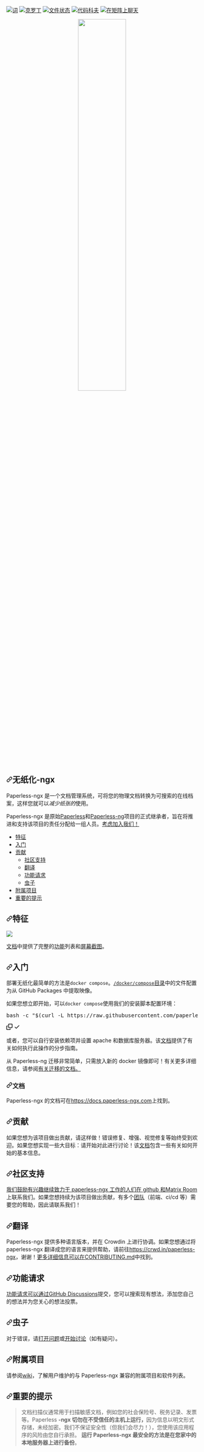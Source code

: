 <div class="Box-sc-g0xbh4-0 bJMeLZ js-snippet-clipboard-copy-unpositioned" data-hpc="true"><article class="markdown-body entry-content container-lg" itemprop="text"><p dir="auto"><a href="https://github.com/paperless-ngx/paperless-ngx/actions"><img src="https://github.com/paperless-ngx/paperless-ngx/workflows/ci/badge.svg" alt="词" style="max-width: 100%;"></a>
<a href="https://crowdin.com/project/paperless-ngx" rel="nofollow"><img src="https://camo.githubusercontent.com/c8115013a6331e3bdcc954139643a81afd736ccbe708b19eb9c00beffe816114/68747470733a2f2f6261646765732e63726f7764696e2e6e65742f70617065726c6573732d6e67782f6c6f63616c697a65642e737667" alt="克罗丁" data-canonical-src="https://badges.crowdin.net/paperless-ngx/localized.svg" style="max-width: 100%;"></a>
<a href="https://docs.paperless-ngx.com" rel="nofollow"><img src="https://camo.githubusercontent.com/6cd6f0fb0b60a6b45aea9d8e66ffaae7db3478144fcd95c0901d34cf16d23d6e/68747470733a2f2f696d672e736869656c64732e696f2f6769746875622f6465706c6f796d656e74732f70617065726c6573732d6e67782f70617065726c6573732d6e67782f6769746875622d70616765733f6c6162656c3d646f6373" alt="文件状态" data-canonical-src="https://img.shields.io/github/deployments/paperless-ngx/paperless-ngx/github-pages?label=docs" style="max-width: 100%;"></a>
<a href="https://codecov.io/gh/paperless-ngx/paperless-ngx" rel="nofollow"><img src="https://camo.githubusercontent.com/712e485f847016f6dc244c47ebbca3f80f2d7d38e3545d975c3386c94929daba/68747470733a2f2f636f6465636f762e696f2f67682f70617065726c6573732d6e67782f70617065726c6573732d6e67782f6272616e63682f6d61696e2f67726170682f62616467652e7376673f746f6b656e3d564b364f55504a335459" alt="代码科夫" data-canonical-src="https://codecov.io/gh/paperless-ngx/paperless-ngx/branch/main/graph/badge.svg?token=VK6OUPJ3TY" style="max-width: 100%;"></a>
<a href="https://matrix.to/#/%23paperlessngx%3Amatrix.org" rel="nofollow"><img src="https://camo.githubusercontent.com/3ce510126fc783dab8f4e05561bb4f6f393605b81940a2b8f1ee7a896d2513a9/68747470733a2f2f6d61747269782e746f2f696d672f6d61747269782d62616467652e737667" alt="在矩阵上聊天" data-canonical-src="https://matrix.to/img/matrix-badge.svg" style="max-width: 100%;"></a></p>
<p align="center" dir="auto">
  <themed-picture data-catalyst-inline="true" data-catalyst=""><picture>
    <source media="(prefers-color-scheme: dark)" srcset="https://github.com/paperless-ngx/paperless-ngx/raw/main/resources/logo/web/png/White%20logo%20-%20no%20background.png" width="50%">
    <source media="(prefers-color-scheme: light)" srcset="https://github.com/paperless-ngx/paperless-ngx/raw/main/resources/logo/web/png/Black%20logo%20-%20no%20background.png" width="50%">
    <img src="https://github.com/paperless-ngx/paperless-ngx/raw/main/resources/logo/web/png/Black%20logo%20-%20no%20background.png" width="50%" style="visibility:visible;max-width:100%;">
  </picture></themed-picture>
</p>

<h1 tabindex="-1" dir="auto"><a id="user-content-paperless-ngx" class="anchor" aria-hidden="true" tabindex="-1" href="#paperless-ngx"><svg class="octicon octicon-link" viewBox="0 0 16 16" version="1.1" width="16" height="16" aria-hidden="true"><path d="m7.775 3.275 1.25-1.25a3.5 3.5 0 1 1 4.95 4.95l-2.5 2.5a3.5 3.5 0 0 1-4.95 0 .751.751 0 0 1 .018-1.042.751.751 0 0 1 1.042-.018 1.998 1.998 0 0 0 2.83 0l2.5-2.5a2.002 2.002 0 0 0-2.83-2.83l-1.25 1.25a.751.751 0 0 1-1.042-.018.751.751 0 0 1-.018-1.042Zm-4.69 9.64a1.998 1.998 0 0 0 2.83 0l1.25-1.25a.751.751 0 0 1 1.042.018.751.751 0 0 1 .018 1.042l-1.25 1.25a3.5 3.5 0 1 1-4.95-4.95l2.5-2.5a3.5 3.5 0 0 1 4.95 0 .751.751 0 0 1-.018 1.042.751.751 0 0 1-1.042.018 1.998 1.998 0 0 0-2.83 0l-2.5 2.5a1.998 1.998 0 0 0 0 2.83Z"></path></svg></a><font style="vertical-align: inherit;"><font style="vertical-align: inherit;">无纸化-ngx</font></font></h1>
<p dir="auto"><font style="vertical-align: inherit;"><font style="vertical-align: inherit;">Paperless-ngx 是一个文档管理系统，可将您的物理文档转换为可搜索的在线档案，这样您就可以</font></font><em><font style="vertical-align: inherit;"><font style="vertical-align: inherit;">减少纸张的</font></font></em><font style="vertical-align: inherit;"><font style="vertical-align: inherit;">使用。</font></font></p>
<p dir="auto"><font style="vertical-align: inherit;"><font style="vertical-align: inherit;">Paperless-ngx 是原始</font></font><a href="https://github.com/the-paperless-project/paperless"><font style="vertical-align: inherit;"><font style="vertical-align: inherit;">Paperless</font></font></a><font style="vertical-align: inherit;"><font style="vertical-align: inherit;">和</font></font><a href="https://github.com/jonaswinkler/paperless-ng"><font style="vertical-align: inherit;"><font style="vertical-align: inherit;">Paperless-ng</font></font></a><font style="vertical-align: inherit;"><font style="vertical-align: inherit;">项目的正式继承者，旨在将推进和支持该项目的责任分配给一组人员。</font></font><a href="#community-support"><font style="vertical-align: inherit;"><font style="vertical-align: inherit;">考虑加入我们！</font></font></a></p>
<ul dir="auto">
<li><a href="#features"><font style="vertical-align: inherit;"><font style="vertical-align: inherit;">特征</font></font></a></li>
<li><a href="#getting-started"><font style="vertical-align: inherit;"><font style="vertical-align: inherit;">入门</font></font></a></li>
<li><a href="#contributing"><font style="vertical-align: inherit;"><font style="vertical-align: inherit;">贡献</font></font></a>
<ul dir="auto">
<li><a href="#community-support"><font style="vertical-align: inherit;"><font style="vertical-align: inherit;">社区支持</font></font></a></li>
<li><a href="#translation"><font style="vertical-align: inherit;"><font style="vertical-align: inherit;">翻译</font></font></a></li>
<li><a href="#feature-requests"><font style="vertical-align: inherit;"><font style="vertical-align: inherit;">功能请求</font></font></a></li>
<li><a href="#bugs"><font style="vertical-align: inherit;"><font style="vertical-align: inherit;">虫子</font></font></a></li>
</ul>
</li>
<li><a href="#affiliated-projects"><font style="vertical-align: inherit;"><font style="vertical-align: inherit;">附属项目</font></font></a></li>
<li><a href="#important-note"><font style="vertical-align: inherit;"><font style="vertical-align: inherit;">重要的提示</font></font></a></li>
</ul>
<h1 tabindex="-1" dir="auto"><a id="user-content-features" class="anchor" aria-hidden="true" tabindex="-1" href="#features"><svg class="octicon octicon-link" viewBox="0 0 16 16" version="1.1" width="16" height="16" aria-hidden="true"><path d="m7.775 3.275 1.25-1.25a3.5 3.5 0 1 1 4.95 4.95l-2.5 2.5a3.5 3.5 0 0 1-4.95 0 .751.751 0 0 1 .018-1.042.751.751 0 0 1 1.042-.018 1.998 1.998 0 0 0 2.83 0l2.5-2.5a2.002 2.002 0 0 0-2.83-2.83l-1.25 1.25a.751.751 0 0 1-1.042-.018.751.751 0 0 1-.018-1.042Zm-4.69 9.64a1.998 1.998 0 0 0 2.83 0l1.25-1.25a.751.751 0 0 1 1.042.018.751.751 0 0 1 .018 1.042l-1.25 1.25a3.5 3.5 0 1 1-4.95-4.95l2.5-2.5a3.5 3.5 0 0 1 4.95 0 .751.751 0 0 1-.018 1.042.751.751 0 0 1-1.042.018 1.998 1.998 0 0 0-2.83 0l-2.5 2.5a1.998 1.998 0 0 0 0 2.83Z"></path></svg></a><font style="vertical-align: inherit;"><font style="vertical-align: inherit;">特征</font></font></h1>
<themed-picture data-catalyst-inline="true" data-catalyst=""><picture>
  <source media="(prefers-color-scheme: dark)" srcset="https://raw.githubusercontent.com/paperless-ngx/paperless-ngx/main/docs/assets/screenshots/documents-smallcards-dark.png">
  <source media="(prefers-color-scheme: light)" srcset="https://raw.githubusercontent.com/paperless-ngx/paperless-ngx/main/docs/assets/screenshots/documents-smallcards.png">
  <img src="https://raw.githubusercontent.com/paperless-ngx/paperless-ngx/main/docs/assets/screenshots/documents-smallcards.png" style="visibility:visible;max-width:100%;">
</picture></themed-picture>
<p dir="auto"><font style="vertical-align: inherit;"><a href="https://docs.paperless-ngx.com/" rel="nofollow"><font style="vertical-align: inherit;">文档</font></a><font style="vertical-align: inherit;">中提供了完整的</font></font><a href="https://docs.paperless-ngx.com/#features" rel="nofollow"><font style="vertical-align: inherit;"><font style="vertical-align: inherit;">功能</font></font></a><font style="vertical-align: inherit;"><font style="vertical-align: inherit;">列表</font><font style="vertical-align: inherit;">和</font></font><a href="https://docs.paperless-ngx.com/#screenshots" rel="nofollow"><font style="vertical-align: inherit;"><font style="vertical-align: inherit;">屏幕截图</font></font></a><font style="vertical-align: inherit;"><font style="vertical-align: inherit;">。</font></font><a href="https://docs.paperless-ngx.com/" rel="nofollow"><font style="vertical-align: inherit;"></font></a><font style="vertical-align: inherit;"></font></p>
<h1 tabindex="-1" dir="auto"><a id="user-content-getting-started" class="anchor" aria-hidden="true" tabindex="-1" href="#getting-started"><svg class="octicon octicon-link" viewBox="0 0 16 16" version="1.1" width="16" height="16" aria-hidden="true"><path d="m7.775 3.275 1.25-1.25a3.5 3.5 0 1 1 4.95 4.95l-2.5 2.5a3.5 3.5 0 0 1-4.95 0 .751.751 0 0 1 .018-1.042.751.751 0 0 1 1.042-.018 1.998 1.998 0 0 0 2.83 0l2.5-2.5a2.002 2.002 0 0 0-2.83-2.83l-1.25 1.25a.751.751 0 0 1-1.042-.018.751.751 0 0 1-.018-1.042Zm-4.69 9.64a1.998 1.998 0 0 0 2.83 0l1.25-1.25a.751.751 0 0 1 1.042.018.751.751 0 0 1 .018 1.042l-1.25 1.25a3.5 3.5 0 1 1-4.95-4.95l2.5-2.5a3.5 3.5 0 0 1 4.95 0 .751.751 0 0 1-.018 1.042.751.751 0 0 1-1.042.018 1.998 1.998 0 0 0-2.83 0l-2.5 2.5a1.998 1.998 0 0 0 0 2.83Z"></path></svg></a><font style="vertical-align: inherit;"><font style="vertical-align: inherit;">入门</font></font></h1>
<p dir="auto"><font style="vertical-align: inherit;"><font style="vertical-align: inherit;">部署无纸化最简单的方法是</font></font><code>docker compose</code><font style="vertical-align: inherit;"><font style="vertical-align: inherit;">。</font></font><a href="https://github.com/paperless-ngx/paperless-ngx/tree/main/docker/compose"><code>/docker/compose</code><font style="vertical-align: inherit;"><font style="vertical-align: inherit;">目录</font></font></a><font style="vertical-align: inherit;"><font style="vertical-align: inherit;">中的文件</font><font style="vertical-align: inherit;">配置为从 GitHub Packages 中提取映像。</font></font></p>
<p dir="auto"><font style="vertical-align: inherit;"><font style="vertical-align: inherit;">如果您想立即开始，可以</font></font><code>docker compose</code><font style="vertical-align: inherit;"><font style="vertical-align: inherit;">使用我们的安装脚本配置环境：</font></font></p>
<div class="highlight highlight-source-shell notranslate position-relative overflow-auto" dir="auto"><pre>bash -c <span class="pl-s"><span class="pl-pds">"</span><span class="pl-s"><span class="pl-pds">$(</span>curl -L https://raw.githubusercontent.com/paperless-ngx/paperless-ngx/main/install-paperless-ngx.sh<span class="pl-pds">)</span></span><span class="pl-pds">"</span></span></pre><div class="zeroclipboard-container">
    <clipboard-copy aria-label="Copy" class="ClipboardButton btn btn-invisible js-clipboard-copy m-2 p-0 tooltipped-no-delay d-flex flex-justify-center flex-items-center" data-copy-feedback="Copied!" data-tooltip-direction="w" value="bash -c &quot;$(curl -L https://raw.githubusercontent.com/paperless-ngx/paperless-ngx/main/install-paperless-ngx.sh)&quot;" tabindex="0" role="button">
      <svg aria-hidden="true" height="16" viewBox="0 0 16 16" version="1.1" width="16" data-view-component="true" class="octicon octicon-copy js-clipboard-copy-icon">
    <path d="M0 6.75C0 5.784.784 5 1.75 5h1.5a.75.75 0 0 1 0 1.5h-1.5a.25.25 0 0 0-.25.25v7.5c0 .138.112.25.25.25h7.5a.25.25 0 0 0 .25-.25v-1.5a.75.75 0 0 1 1.5 0v1.5A1.75 1.75 0 0 1 9.25 16h-7.5A1.75 1.75 0 0 1 0 14.25Z"></path><path d="M5 1.75C5 .784 5.784 0 6.75 0h7.5C15.216 0 16 .784 16 1.75v7.5A1.75 1.75 0 0 1 14.25 11h-7.5A1.75 1.75 0 0 1 5 9.25Zm1.75-.25a.25.25 0 0 0-.25.25v7.5c0 .138.112.25.25.25h7.5a.25.25 0 0 0 .25-.25v-7.5a.25.25 0 0 0-.25-.25Z"></path>
</svg>
      <svg aria-hidden="true" height="16" viewBox="0 0 16 16" version="1.1" width="16" data-view-component="true" class="octicon octicon-check js-clipboard-check-icon color-fg-success d-none">
    <path d="M13.78 4.22a.75.75 0 0 1 0 1.06l-7.25 7.25a.75.75 0 0 1-1.06 0L2.22 9.28a.751.751 0 0 1 .018-1.042.751.751 0 0 1 1.042-.018L6 10.94l6.72-6.72a.75.75 0 0 1 1.06 0Z"></path>
</svg>
    </clipboard-copy>
  </div></div>
<p dir="auto"><font style="vertical-align: inherit;"><font style="vertical-align: inherit;">或者，您可以自行安装依赖项并设置 apache 和数据库服务器。</font><font style="vertical-align: inherit;">该</font></font><a href="https://docs.paperless-ngx.com/setup/#installation" rel="nofollow"><font style="vertical-align: inherit;"><font style="vertical-align: inherit;">文档</font></font></a><font style="vertical-align: inherit;"><font style="vertical-align: inherit;">提供了有关如何执行此操作的分步指南。</font></font></p>
<p dir="auto"><font style="vertical-align: inherit;"><font style="vertical-align: inherit;">从 Paperless-ng 迁移非常简单，只需放入新的 docker 镜像即可！</font><font style="vertical-align: inherit;">有关更多详细信息，</font><font style="vertical-align: inherit;">请参阅</font></font><a href="https://docs.paperless-ngx.com/setup/#migrating-to-paperless-ngx" rel="nofollow"><font style="vertical-align: inherit;"><font style="vertical-align: inherit;">有关迁移的文档。</font></font></a><font style="vertical-align: inherit;"></font></p>

<h3 tabindex="-1" dir="auto"><a id="user-content-documentation" class="anchor" aria-hidden="true" tabindex="-1" href="#documentation"><svg class="octicon octicon-link" viewBox="0 0 16 16" version="1.1" width="16" height="16" aria-hidden="true"><path d="m7.775 3.275 1.25-1.25a3.5 3.5 0 1 1 4.95 4.95l-2.5 2.5a3.5 3.5 0 0 1-4.95 0 .751.751 0 0 1 .018-1.042.751.751 0 0 1 1.042-.018 1.998 1.998 0 0 0 2.83 0l2.5-2.5a2.002 2.002 0 0 0-2.83-2.83l-1.25 1.25a.751.751 0 0 1-1.042-.018.751.751 0 0 1-.018-1.042Zm-4.69 9.64a1.998 1.998 0 0 0 2.83 0l1.25-1.25a.751.751 0 0 1 1.042.018.751.751 0 0 1 .018 1.042l-1.25 1.25a3.5 3.5 0 1 1-4.95-4.95l2.5-2.5a3.5 3.5 0 0 1 4.95 0 .751.751 0 0 1-.018 1.042.751.751 0 0 1-1.042.018 1.998 1.998 0 0 0-2.83 0l-2.5 2.5a1.998 1.998 0 0 0 0 2.83Z"></path></svg></a><font style="vertical-align: inherit;"><font style="vertical-align: inherit;">文档</font></font></h3>
<p dir="auto"><font style="vertical-align: inherit;"><font style="vertical-align: inherit;">Paperless-ngx 的文档可在</font></font><a href="https://docs.paperless-ngx.com/" rel="nofollow"><font style="vertical-align: inherit;"><font style="vertical-align: inherit;">https://docs.paperless-ngx.com</font></font></a><font style="vertical-align: inherit;"><font style="vertical-align: inherit;">上找到。</font></font></p>
<h1 tabindex="-1" dir="auto"><a id="user-content-contributing" class="anchor" aria-hidden="true" tabindex="-1" href="#contributing"><svg class="octicon octicon-link" viewBox="0 0 16 16" version="1.1" width="16" height="16" aria-hidden="true"><path d="m7.775 3.275 1.25-1.25a3.5 3.5 0 1 1 4.95 4.95l-2.5 2.5a3.5 3.5 0 0 1-4.95 0 .751.751 0 0 1 .018-1.042.751.751 0 0 1 1.042-.018 1.998 1.998 0 0 0 2.83 0l2.5-2.5a2.002 2.002 0 0 0-2.83-2.83l-1.25 1.25a.751.751 0 0 1-1.042-.018.751.751 0 0 1-.018-1.042Zm-4.69 9.64a1.998 1.998 0 0 0 2.83 0l1.25-1.25a.751.751 0 0 1 1.042.018.751.751 0 0 1 .018 1.042l-1.25 1.25a3.5 3.5 0 1 1-4.95-4.95l2.5-2.5a3.5 3.5 0 0 1 4.95 0 .751.751 0 0 1-.018 1.042.751.751 0 0 1-1.042.018 1.998 1.998 0 0 0-2.83 0l-2.5 2.5a1.998 1.998 0 0 0 0 2.83Z"></path></svg></a><font style="vertical-align: inherit;"><font style="vertical-align: inherit;">贡献</font></font></h1>
<p dir="auto"><font style="vertical-align: inherit;"><font style="vertical-align: inherit;">如果您想为该项目做出贡献，请这样做！</font><font style="vertical-align: inherit;">错误修复、增强、视觉修复等始终受到欢迎。</font><font style="vertical-align: inherit;">如果您想实现一些大目标：请开始对此进行讨论！</font><font style="vertical-align: inherit;">该</font></font><a href="https://docs.paperless-ngx.com/development/" rel="nofollow"><font style="vertical-align: inherit;"><font style="vertical-align: inherit;">文档</font></font></a><font style="vertical-align: inherit;"><font style="vertical-align: inherit;">包含一些有关如何开始的基本信息。</font></font></p>
<h2 tabindex="-1" dir="auto"><a id="user-content-community-support" class="anchor" aria-hidden="true" tabindex="-1" href="#community-support"><svg class="octicon octicon-link" viewBox="0 0 16 16" version="1.1" width="16" height="16" aria-hidden="true"><path d="m7.775 3.275 1.25-1.25a3.5 3.5 0 1 1 4.95 4.95l-2.5 2.5a3.5 3.5 0 0 1-4.95 0 .751.751 0 0 1 .018-1.042.751.751 0 0 1 1.042-.018 1.998 1.998 0 0 0 2.83 0l2.5-2.5a2.002 2.002 0 0 0-2.83-2.83l-1.25 1.25a.751.751 0 0 1-1.042-.018.751.751 0 0 1-.018-1.042Zm-4.69 9.64a1.998 1.998 0 0 0 2.83 0l1.25-1.25a.751.751 0 0 1 1.042.018.751.751 0 0 1 .018 1.042l-1.25 1.25a3.5 3.5 0 1 1-4.95-4.95l2.5-2.5a3.5 3.5 0 0 1 4.95 0 .751.751 0 0 1-.018 1.042.751.751 0 0 1-1.042.018 1.998 1.998 0 0 0-2.83 0l-2.5 2.5a1.998 1.998 0 0 0 0 2.83Z"></path></svg></a><font style="vertical-align: inherit;"><font style="vertical-align: inherit;">社区支持</font></font></h2>
<p dir="auto"><font style="vertical-align: inherit;"></font><a href="https://matrix.to/#/#paperless:matrix.org" rel="nofollow"><font style="vertical-align: inherit;"><font style="vertical-align: inherit;">我们鼓励有兴趣继续致力于 paperless-ngx 工作的人们在 github 和Matrix Room</font></font></a><font style="vertical-align: inherit;"><font style="vertical-align: inherit;">上联系我们</font><font style="vertical-align: inherit;">。</font><font style="vertical-align: inherit;">如果您想持续为该项目做出贡献，有多个</font></font><a href="https://github.com/orgs/paperless-ngx/people"><font style="vertical-align: inherit;"><font style="vertical-align: inherit;">团队</font></font></a><font style="vertical-align: inherit;"><font style="vertical-align: inherit;">（前端、ci/cd 等）需要您的帮助，因此请联系我们！</font></font></p>
<h2 tabindex="-1" dir="auto"><a id="user-content-translation" class="anchor" aria-hidden="true" tabindex="-1" href="#translation"><svg class="octicon octicon-link" viewBox="0 0 16 16" version="1.1" width="16" height="16" aria-hidden="true"><path d="m7.775 3.275 1.25-1.25a3.5 3.5 0 1 1 4.95 4.95l-2.5 2.5a3.5 3.5 0 0 1-4.95 0 .751.751 0 0 1 .018-1.042.751.751 0 0 1 1.042-.018 1.998 1.998 0 0 0 2.83 0l2.5-2.5a2.002 2.002 0 0 0-2.83-2.83l-1.25 1.25a.751.751 0 0 1-1.042-.018.751.751 0 0 1-.018-1.042Zm-4.69 9.64a1.998 1.998 0 0 0 2.83 0l1.25-1.25a.751.751 0 0 1 1.042.018.751.751 0 0 1 .018 1.042l-1.25 1.25a3.5 3.5 0 1 1-4.95-4.95l2.5-2.5a3.5 3.5 0 0 1 4.95 0 .751.751 0 0 1-.018 1.042.751.751 0 0 1-1.042.018 1.998 1.998 0 0 0-2.83 0l-2.5 2.5a1.998 1.998 0 0 0 0 2.83Z"></path></svg></a><font style="vertical-align: inherit;"><font style="vertical-align: inherit;">翻译</font></font></h2>
<p dir="auto"><font style="vertical-align: inherit;"><font style="vertical-align: inherit;">Paperless-ngx 提供多种语言版本，并在 Crowdin 上进行协调。</font><font style="vertical-align: inherit;">如果您想通过将 paperless-ngx 翻译成您的语言来提供帮助，请前往</font></font><a href="https://crwd.in/paperless-ngx" rel="nofollow"><font style="vertical-align: inherit;"><font style="vertical-align: inherit;">https://crwd.in/paperless-ngx</font></font></a><font style="vertical-align: inherit;"><font style="vertical-align: inherit;">，谢谢！</font></font><a href="https://github.com/paperless-ngx/paperless-ngx/blob/main/CONTRIBUTING.md#translating-paperless-ngx"><font style="vertical-align: inherit;"><font style="vertical-align: inherit;">更多详细信息可以在CONTRIBUTING.md</font></font></a><font style="vertical-align: inherit;"><font style="vertical-align: inherit;">中找到</font><font style="vertical-align: inherit;">。</font></font></p>
<h2 tabindex="-1" dir="auto"><a id="user-content-feature-requests" class="anchor" aria-hidden="true" tabindex="-1" href="#feature-requests"><svg class="octicon octicon-link" viewBox="0 0 16 16" version="1.1" width="16" height="16" aria-hidden="true"><path d="m7.775 3.275 1.25-1.25a3.5 3.5 0 1 1 4.95 4.95l-2.5 2.5a3.5 3.5 0 0 1-4.95 0 .751.751 0 0 1 .018-1.042.751.751 0 0 1 1.042-.018 1.998 1.998 0 0 0 2.83 0l2.5-2.5a2.002 2.002 0 0 0-2.83-2.83l-1.25 1.25a.751.751 0 0 1-1.042-.018.751.751 0 0 1-.018-1.042Zm-4.69 9.64a1.998 1.998 0 0 0 2.83 0l1.25-1.25a.751.751 0 0 1 1.042.018.751.751 0 0 1 .018 1.042l-1.25 1.25a3.5 3.5 0 1 1-4.95-4.95l2.5-2.5a3.5 3.5 0 0 1 4.95 0 .751.751 0 0 1-.018 1.042.751.751 0 0 1-1.042.018 1.998 1.998 0 0 0-2.83 0l-2.5 2.5a1.998 1.998 0 0 0 0 2.83Z"></path></svg></a><font style="vertical-align: inherit;"><font style="vertical-align: inherit;">功能请求</font></font></h2>
<p dir="auto"><font style="vertical-align: inherit;"></font><a href="https://github.com/paperless-ngx/paperless-ngx/discussions/categories/feature-requests"><font style="vertical-align: inherit;"><font style="vertical-align: inherit;">功能请求可以通过GitHub Discussions</font></font></a><font style="vertical-align: inherit;"><font style="vertical-align: inherit;">提交</font><font style="vertical-align: inherit;">，您可以搜索现有想法，添加您自己的想法并为您关心的想法投票。</font></font></p>
<h2 tabindex="-1" dir="auto"><a id="user-content-bugs" class="anchor" aria-hidden="true" tabindex="-1" href="#bugs"><svg class="octicon octicon-link" viewBox="0 0 16 16" version="1.1" width="16" height="16" aria-hidden="true"><path d="m7.775 3.275 1.25-1.25a3.5 3.5 0 1 1 4.95 4.95l-2.5 2.5a3.5 3.5 0 0 1-4.95 0 .751.751 0 0 1 .018-1.042.751.751 0 0 1 1.042-.018 1.998 1.998 0 0 0 2.83 0l2.5-2.5a2.002 2.002 0 0 0-2.83-2.83l-1.25 1.25a.751.751 0 0 1-1.042-.018.751.751 0 0 1-.018-1.042Zm-4.69 9.64a1.998 1.998 0 0 0 2.83 0l1.25-1.25a.751.751 0 0 1 1.042.018.751.751 0 0 1 .018 1.042l-1.25 1.25a3.5 3.5 0 1 1-4.95-4.95l2.5-2.5a3.5 3.5 0 0 1 4.95 0 .751.751 0 0 1-.018 1.042.751.751 0 0 1-1.042.018 1.998 1.998 0 0 0-2.83 0l-2.5 2.5a1.998 1.998 0 0 0 0 2.83Z"></path></svg></a><font style="vertical-align: inherit;"><font style="vertical-align: inherit;">虫子</font></font></h2>
<p dir="auto"><font style="vertical-align: inherit;"><font style="vertical-align: inherit;">对于错误，请</font></font><a href="https://github.com/paperless-ngx/paperless-ngx/issues"><font style="vertical-align: inherit;"><font style="vertical-align: inherit;">打开问题</font></font></a><font style="vertical-align: inherit;"><font style="vertical-align: inherit;">或</font></font><a href="https://github.com/paperless-ngx/paperless-ngx/discussions"><font style="vertical-align: inherit;"><font style="vertical-align: inherit;">开始讨论</font></font></a><font style="vertical-align: inherit;"><font style="vertical-align: inherit;">（如有疑问）。</font></font></p>
<h1 tabindex="-1" dir="auto"><a id="user-content-affiliated-projects" class="anchor" aria-hidden="true" tabindex="-1" href="#affiliated-projects"><svg class="octicon octicon-link" viewBox="0 0 16 16" version="1.1" width="16" height="16" aria-hidden="true"><path d="m7.775 3.275 1.25-1.25a3.5 3.5 0 1 1 4.95 4.95l-2.5 2.5a3.5 3.5 0 0 1-4.95 0 .751.751 0 0 1 .018-1.042.751.751 0 0 1 1.042-.018 1.998 1.998 0 0 0 2.83 0l2.5-2.5a2.002 2.002 0 0 0-2.83-2.83l-1.25 1.25a.751.751 0 0 1-1.042-.018.751.751 0 0 1-.018-1.042Zm-4.69 9.64a1.998 1.998 0 0 0 2.83 0l1.25-1.25a.751.751 0 0 1 1.042.018.751.751 0 0 1 .018 1.042l-1.25 1.25a3.5 3.5 0 1 1-4.95-4.95l2.5-2.5a3.5 3.5 0 0 1 4.95 0 .751.751 0 0 1-.018 1.042.751.751 0 0 1-1.042.018 1.998 1.998 0 0 0-2.83 0l-2.5 2.5a1.998 1.998 0 0 0 0 2.83Z"></path></svg></a><font style="vertical-align: inherit;"><font style="vertical-align: inherit;">附属项目</font></font></h1>
<p dir="auto"><font style="vertical-align: inherit;"><font style="vertical-align: inherit;">请参阅</font></font><a href="https://github.com/paperless-ngx/paperless-ngx/wiki/Affiliated-Projects"><font style="vertical-align: inherit;"><font style="vertical-align: inherit;">wiki</font></font></a><font style="vertical-align: inherit;"><font style="vertical-align: inherit;">，了解用户维护的与 Paperless-ngx 兼容的附属项目和软件列表。</font></font></p>
<h1 tabindex="-1" dir="auto"><a id="user-content-important-note" class="anchor" aria-hidden="true" tabindex="-1" href="#important-note"><svg class="octicon octicon-link" viewBox="0 0 16 16" version="1.1" width="16" height="16" aria-hidden="true"><path d="m7.775 3.275 1.25-1.25a3.5 3.5 0 1 1 4.95 4.95l-2.5 2.5a3.5 3.5 0 0 1-4.95 0 .751.751 0 0 1 .018-1.042.751.751 0 0 1 1.042-.018 1.998 1.998 0 0 0 2.83 0l2.5-2.5a2.002 2.002 0 0 0-2.83-2.83l-1.25 1.25a.751.751 0 0 1-1.042-.018.751.751 0 0 1-.018-1.042Zm-4.69 9.64a1.998 1.998 0 0 0 2.83 0l1.25-1.25a.751.751 0 0 1 1.042.018.751.751 0 0 1 .018 1.042l-1.25 1.25a3.5 3.5 0 1 1-4.95-4.95l2.5-2.5a3.5 3.5 0 0 1 4.95 0 .751.751 0 0 1-.018 1.042.751.751 0 0 1-1.042.018 1.998 1.998 0 0 0-2.83 0l-2.5 2.5a1.998 1.998 0 0 0 0 2.83Z"></path></svg></a><font style="vertical-align: inherit;"><font style="vertical-align: inherit;">重要的提示</font></font></h1>
<blockquote>
<p dir="auto"><font style="vertical-align: inherit;"><font style="vertical-align: inherit;">文档扫描仪通常用于扫描敏感文档，例如您的社会保险号、税务记录、发票等。Paperless </font></font><strong><font style="vertical-align: inherit;"><font style="vertical-align: inherit;">-ngx 切勿在不受信任的主机上运行，</font></font></strong><font style="vertical-align: inherit;"><font style="vertical-align: inherit;">&ZeroWidthSpace;&ZeroWidthSpace;因为信息以明文形式存储，未经加密。</font><font style="vertical-align: inherit;">我们不保证安全性（但我们会尽力！），您使用该应用程序的风险由您自行承担。
</font></font><strong><font style="vertical-align: inherit;"><font style="vertical-align: inherit;">运行 Paperless-ngx 最安全的方法是在您家中的本地服务器上进行备份</font></font></strong><font style="vertical-align: inherit;"><font style="vertical-align: inherit;">。</font></font></p>
</blockquote>
</article></div>
